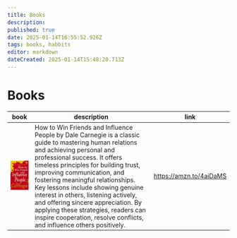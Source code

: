 ```yaml
---
title: Books
description: 
published: true
date: 2025-01-14T16:55:52.926Z
tags: books, habbits
editor: markdown
dateCreated: 2025-01-14T15:48:20.713Z
---
```


# Books

| book | description | link |
| ---- | ----------- | ----------- |
![how_to_wind_friends.png](/assets/books/how_to_wind_friends.png) |How to Win Friends and Influence People by Dale Carnegie is a classic guide to mastering human relations and achieving personal and professional success. It offers timeless principles for building trust, improving communication, and fostering meaningful relationships. Key lessons include showing genuine interest in others, listening actively, and offering sincere appreciation. By applying these strategies, readers can inspire cooperation, resolve conflicts, and influence others positively.|https://amzn.to/4aiDaMS|
